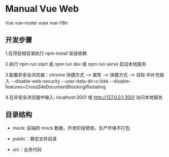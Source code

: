 # Manual Vue Web

Vue vue-router vuex vue-i18n

## 开发步骤

1.在项目根目录执行 npm install 安装依赖

2.执行 npm run start 或 npm run dev 或 npm run serve 启动本地服务

3.配置非安全浏览器：chrome 快捷方式 --> 属性 --> 快捷方式 --> 目标 中补充输入 --disable-web-security --user-data-dir=c:\kkk --disable-features=CrossSiteDocumentBlockingIfIsolating

4.在非安全浏览器中输入: localhost:3001 或 http://127.0.0.1:3001 访问本地服务

## 目录结构

- mock: 前端的 mock 数据，开发阶段使用，生产环境不打包

- public：静态文件目录

- src：业务代码

